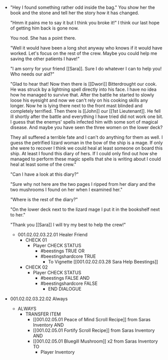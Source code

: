 - "Hey I found something rather odd inside the bag." You show her the book and the stone and tell her the story how it has changed.
  
  "Hmm it pains me to say it but I think you broke it!" I think our last hope of getting him back is gone now.
  
  You nod. She has a point there.
  
  "Well it would have been a long shot anyway who knows if it would have worked. Let's focus on the rest of the crew. Maybe you could help me saving the other patients I have!"
  
  "I am sorry for your friend [[Sara]]. Sure I do whatever I can to help you! Who needs our aid?"
  
  "Glad to hear that! Now then there is [[Dwori]] Bitterdrought our cook. He was struck by a lightning spell directly into his face. I have no idea how he managed to survive that. After the battle he started to slowly loose his eyesight and now we can't rely on his cooking skills any longer. Now he is lying there next to the front mast blinded and completely terrified. Then there is [[John]] our [[1st Lieutenant]]. He fell ill shortly after the battle and everything I have tried did not work one bit. I guess that the enemys' spells infected him with some sort of magical disease. And maybe you have seen the three women on the lower deck? 
  
  They all suffered a terrible fate and I can't do anything for them as well. I guess the petrified lizard woman in the bow of the ship is a mage. If only she were to recover I think we could heal at least someone on board this ship. At least I found this diary of hers. If I could only find out how she managed to perform these magic spells that she is writing about I could heal at least some of the crew."
  
  "Can I have a look at this diary?"
  
  "Sure why not here are the two pages I ripped from her diary and the two mushrooms I found on her when I examined her."
  
  "Where is the rest of the diary?"
  
  "On the lower deck next to the lizard mage I put it in the bookshelf next to her."
  
  "Thank you [[Sara]] I will try my best to help the crew!"
	- 001.02.02.03.22.01 Healer Friend
		- CHECK 01
			- Player CHECK STATUS
				- #beestings TRUE OR
				- #beestingshardcore TRUE
					- To Vignette [[001.02.02.03.28 Sara Help Beestings]]
		- CHECK 02
			- Player CHECK STATUS
				- #beestings FALSE AND
				- #beestingshardcore FALSE
					- END DIALOGUE
- 001.02.02.03.22.02 Always
	- ALWAYS
		- TRANSFER ITEM
			- [[001.02.05.01 Peace of Mind Scroll Recipe]] from Saras Inventory AND
			- [[001.02.05.01 Fortify Scroll Recipe]] from Saras Inventory AND
			- [[001.02.05.01 Bluegill Mushroom]] x2 from Saras Inventory TO
				- Player Inventory